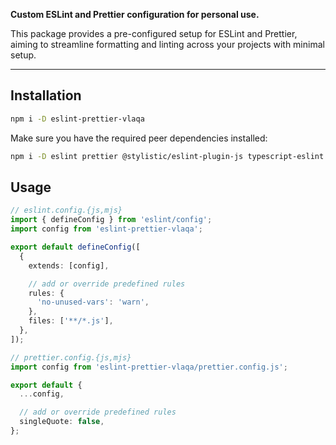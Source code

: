 **Custom ESLint and Prettier configuration for personal use.**

This package provides a pre-configured setup for ESLint and Prettier,
aiming to streamline formatting and linting across your projects with minimal setup.

---

## Installation

```bash
npm i -D eslint-prettier-vlaqa
```

Make sure you have the required peer dependencies installed:

```bash
npm i -D eslint prettier @stylistic/eslint-plugin-js typescript-eslint eslint-config-prettier eslint-plugin-prettier globals @eslint/js
```

## Usage

```ts
// eslint.config.{js,mjs}
import { defineConfig } from 'eslint/config';
import config from 'eslint-prettier-vlaqa';

export default defineConfig([
  {
    extends: [config],

    // add or override predefined rules
    rules: {
      'no-unused-vars': 'warn',
    },
    files: ['**/*.js'],
  },
]);
```

```ts
// prettier.config.{js,mjs}
import config from 'eslint-prettier-vlaqa/prettier.config.js';

export default {
  ...config,

  // add or override predefined rules
  singleQuote: false,
};
```
